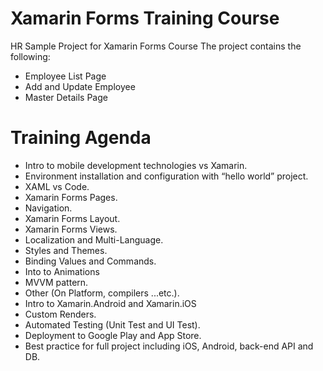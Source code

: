 ﻿# Xamarin Forms Training Course
HR Sample Project for Xamarin Forms Course 
The project contains the following:
- Employee List Page
- Add and Update Employee
- Master Details Page

# Training Agenda
-	Intro to mobile development technologies vs Xamarin.
-	Environment installation and configuration with “hello world” project.
-	XAML vs Code.
-	Xamarin Forms Pages.
-	Navigation.
-	Xamarin Forms Layout.
-	Xamarin Forms Views.
-	Localization and Multi-Language.
-	Styles and Themes.
-	Binding Values and Commands.
-	Into to Animations
-	MVVM pattern.
-	Other (On Platform, compilers ...etc.).
-	Intro to Xamarin.Android and Xamarin.iOS
-	Custom Renders.
-	Automated Testing (Unit Test and UI Test).
-	Deployment to Google Play and App Store.
-	Best practice for full project including iOS, Android, back-end API and DB.

